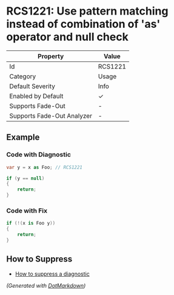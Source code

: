 # RCS1221: Use pattern matching instead of combination of 'as' operator and null check

| Property                    | Value    |
| --------------------------- | -------- |
| Id                          | RCS1221  |
| Category                    | Usage    |
| Default Severity            | Info     |
| Enabled by Default          | &#x2713; |
| Supports Fade\-Out          | \-       |
| Supports Fade\-Out Analyzer | \-       |

## Example

### Code with Diagnostic

```csharp
var y = x as Foo; // RCS1221

if (y == null)
{
    return;
}
```

### Code with Fix

```csharp
if (!(x is Foo y))
{
    return;
}
```

## How to Suppress

* [How to suppress a diagnostic](../HowToConfigureAnalyzers.md#how-to-suppress-a-diagnostic)

*\(Generated with [DotMarkdown](http://github.com/JosefPihrt/DotMarkdown)\)*